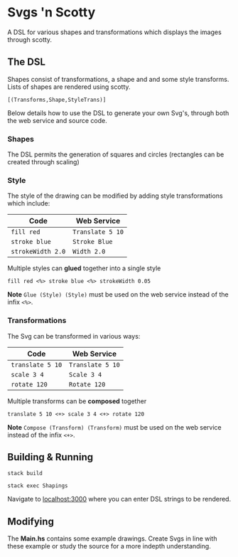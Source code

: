 # Svgs 'n Scotty
A DSL for various shapes and transformations which displays the images through scotty.

## The DSL
Shapes consist of transformations, a shape and and some style transforms. Lists of shapes are rendered using scotty.
```
[(Transforms,Shape,StyleTrans)]
```
Below details how to use the DSL to generate your own Svg's, through both the web service and source code.

### Shapes
The DSL permits the generation of squares and circles (rectangles can be created through scaling)

### Style
The style of the drawing can be modified by adding style transformations which include:

| __Code__          | __Web Service__ |
|---|---|
| `fill red`        | `Translate 5 10`|
| `stroke blue`     | `Stroke Blue`   |
| `strokeWidth 2.0` | `Width 2.0`     |

Multiple styles can __glued__ together into a single style
```
fill red <%> stroke blue <%> strokeWidth 0.05
```
__Note__ ```Glue (Style) (Style)``` must be used on the web service instead of the infix ```<%>```.

### Transformations
The Svg can be transformed in various ways:

| __Code__          | __Web Service__ |
|---|---|
| `translate 5 10`  | `Translate 5 10`|
| `scale 3 4`       | `Scale 3 4`     |
| `rotate 120`      | `Rotate 120`    |

Multiple transforms can be __composed__ together
```
translate 5 10 <+> scale 3 4 <+> rotate 120
```
__Note__ ```Compose (Transform) (Transform)``` must be used on the web service instead of the infix ```<+>```.

## Building & Running
```
stack build
```
```
stack exec Shapings
```
Navigate to [localhost:3000](http://localhost:3000) where you can enter DSL strings to be rendered.

## Modifying
The __Main.hs__ contains some example drawings. Create Svgs in line with these example or study the source for a more indepth understanding.
